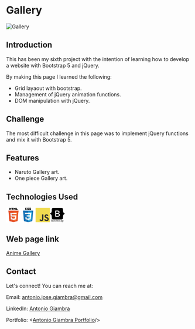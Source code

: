 # Gallery

![Gallery](https://github.com/Antonimason/Gallery/assets/104198696/c4e1fe7c-16fc-4f42-87e3-fdcd671bdb83)

<h2>Introduction</h2>
<p>This has been my sixth project with the intention of learning how to develop a website with Bootstrap 5 and jQuery. 
  
By making this page I learned the following: 

- Grid layaout with bootstrap.
- Management of jQuery animation functions.
- DOM manipulation with jQuery.

<h2>Challenge</h2>
<p>The most difficult challenge in this page was to implement jQuery functions and mix it with Bootstrap 5.</p>

<h2>Features</h2>

- Naruto Gallery art.
- One piece Gallery art.

<h2>Technologies Used</h2>
<p align="left"><img src="https://raw.githubusercontent.com/devicons/devicon/master/icons/html5/html5-original-wordmark.svg" alt="html5" width="40" height="40"/><img src="https://raw.githubusercontent.com/devicons/devicon/master/icons/css3/css3-original-wordmark.svg" alt="css3" width="40" height="40"/><img src="https://raw.githubusercontent.com/devicons/devicon/master/icons/javascript/javascript-original.svg" alt="javascript" width="40" height="40"/><img src="https://raw.githubusercontent.com/devicons/devicon/master/icons/bootstrap/bootstrap-plain-wordmark.svg" alt="bootstrap" width="40" height="40"/></p>

<h2>Web page link</h2>
<a href="https://fananime-gallery.netlify.app/">Anime Gallery</a>
<h2>Contact</h2>

Let's connect! You can reach me at:

Email: antonio.jose.giambra@gmail.com

LinkedIn: [Antonio Giambra](https://www.linkedin.com/in/antonio-giambra-castellanos-293148233/)

Portfolio: <[Antonio Giambra Portfolio](https://antonimason-portfolio.netlify.app/)/>
